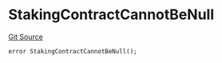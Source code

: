 # StakingContractCannotBeNull
[Git Source](https://github.com/FloorDAO/floor-v2/blob/537a38ba21fa97b6f7763cc3c1b0ee2a21e56857/src/contracts/vaults/VaultFactory.sol)


```solidity
error StakingContractCannotBeNull();
```

